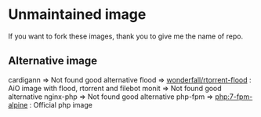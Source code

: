 # Unmaintained image

If you want to fork these images, thank you to give me the name of repo.


## Alternative image
cardigann => Not found good alternative
flood => [wonderfall/rtorrent-flood](https://github.com/wonderfall/rtorrent-flood) : AiO image with flood, rtorrent and filebot
monit => Not found good alternative
nginx-php => Not found good alternative
php-fpm => [php:7-fpm-alpine](https://github.com/docker-library/php/tree/master/7.1/fpm/alpine) : Official php image
